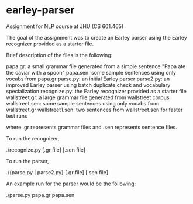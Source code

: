 # earley-parser
Assignment for NLP course at JHU (CS 601.465)

The goal of the assignment was to create an Earley parser using the Earley recognizer provided as a starter file.

Brief description of the files is the following:

  papa.gr: a small grammar file generated from a simple sentence "Papa ate the caviar with a spoon"
  papa.sen: some sample sentences using only vocabs from papa.gr
  parse.py: an initial Earley parser
  parse2.py: an improved Earley parser using batch duplicate check and vocabulary specialization
  recognize.py: the Earley recognizer provided as a starter file
  wallstreet.gr: a large grammar file generated from wallstreet corpus
  wallstreet.sen: some sample sentences using only vocabs from wallstreet.gr
  wallstreet1.sen: two sentences from wallstreet.sen for faster test runs
  
  where .gr represents grammar files and .sen represents sentence files.

To run the recognizer,

  ./recognize.py [.gr file] [.sen file]

To run the parser,

  ./{parse.py | parse2.py} [.gr file] [.sen file]

An example run for the parser would be the following:

  ./parse.py papa.gr papa.sen
